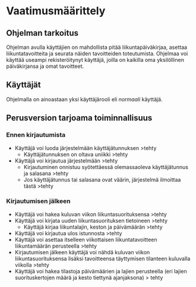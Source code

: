 # Vaatimusmäärittely

## Ohjelman tarkoitus

Ohjelman avulla käyttäjien on mahdollista pitää liikuntapäiväkirjaa, 
asettaa liikuntatavoitteita ja seurata näiden tavoitteiden toteutumista. 
Ohjelmaa voi käyttää useampi rekisteröitynyt käyttäjä, joilla on 
kaikilla oma yksilöllinen päiväkirjansa ja omat tavoitteet.

## Käyttäjät

Ohjelmalla on ainoastaan yksi käyttäjärooli eli *normaali* käyttäjä. 

## Perusversion tarjoama toiminnallisuus

### Ennen kirjautumista

- Käyttäjä voi luoda järjestelmään käyttäjätunnuksen >tehty
	- Käyttäjätunnuksen on oltava uniikki >tehty
- Käyttäjä voi kirjautua järjestelmään >tehty
	- Kirjautuminen onnistuu syötettäessä olemassaoleva käyttäjätunnus  
ja salasana >tehty
	- Jos käyttäjätunnus tai salasana ovat väärin, järjestelmä 
ilmoittaa tästä >tehty

### Kirjautumisen jälkeen

- Käyttäjä voi hakea kuluvan viikon liikuntasuorituksensa >tehty
- Käyttäjä voi kirjata uuden liikuntasuorituksen tietoineen >tehty
	- Käyttäjä kirjaa liikuntalajin, keston ja päivämäärän >tehty
- Käyttäjä voi kirjautua ulos istunnosta >tehty
- Käyttäjä voi asettaa itselleen viikottaisen liikuntatavoitteen liikuntamäärän 
perusteella >tehty
- Kirjautumisen jälkeen käyttäjä voi nähdä kuluvan viikon liikuntasuorituksensa lisäksi tavoitteensa 
täyttymisen tilanteen kuluvalla viikolla >tehty
- Käyttäjä voi hakea tilastoja päivämäärien ja lajien perusteella (eri lajien suorituskertojen määrä ja 
kesto tiettynä ajanjaksona) > tehty

  
